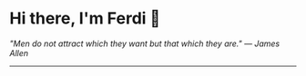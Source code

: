 <h1>Hi there, I'm Ferdi 👋</h1>

<p><em>
  "Men do not attract which they want but that which they are." — James Allen
</em></p>

---
